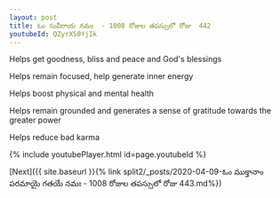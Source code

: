 ```yaml
---
layout: post
title: ఓం సువీరాయ నమః  - 1008 రోజుల తపస్సులో రోజు  442
youtubeId: QZyrXS0YjIk
---
```

 
 
Helps get goodness, bliss and peace and God's blessings
 
Helps remain focused, help generate inner energy 
 
Helps boost physical and mental health 
 
Helps remain grounded and generates a sense of gratitude towards the greater power 
 
Helps reduce bad karma
 
 
 
 


{% include youtubePlayer.html id=page.youtubeId %}
 
[Next]({{ site.baseurl }}{% link  split2/_posts/2020-04-09-ఓం ముక్తానాం పరమాయై గతయే నమః  - 1008 రోజుల తపస్సులో రోజు  443.md%})
 
